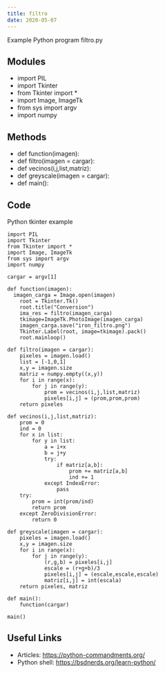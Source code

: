 ```yaml
---
title: filtro
date: 2020-05-07
---
```

Example Python program filtro.py

## Modules

* import PIL 
* import Tkinter
* from Tkinter import * 
* import Image, ImageTk
* from sys import argv
* import numpy

## Methods

* def function(imagen):
* def filtro(imagen = cargar):
* def vecinos(i,j,list,matriz):
* def greyscale(imagen = cargar):
* def main():

## Code

Python tkinter example

    import PIL 
    import Tkinter
    from Tkinter import * 
    import Image, ImageTk
    from sys import argv
    import numpy
    
    cargar = argv[1]
    
    def function(imagen):
      imagen_carga = Image.open(imagen)
    	root = Tkinter.Tk()
    	root.title("Conversion")
    	ima_res = filtro(imagen_carga)
    	tkimage=ImageTk.PhotoImage(imagen_carga)
    	imagen_carga.save("iron_filtro.png")
    	Tkinter.Label(root, image=tkimage).pack()
    	root.mainloop()
    
    def filtro(imagen = cargar):
    	pixeles = imagen.load()
    	list = [-1,0,1]
    	x,y = imagen.size
    	matriz = numpy.empty((x,y))
    	for i in range(x):
    		for j in range(y):
    			prom = vecinos(i,j,list,matriz)
    			pixeles[i,j] = (prom,prom,prom)
    	return pixeles
    
    def vecinos(i,j,list,matriz):
    	prom = 0 
    	ind = 0
    	for x in list:
    		for y in list:
    			a = i+x
    			b = j+y
    			try:
    				if matriz[a,b]:
    					prom += matriz[a,b]
    					ind += 1
    			except IndexError:
    				pass
    	try:
    		prom = int(prom/ind)
    		return prom
    	except ZeroDivisionError:
    		return 0
    		
    def greyscale(imagen = cargar):
    	pixeles = imagen.load()
    	x,y = imagen.size
    	for i in range(x):
    		for j in range(y):
    			(r,g,b) = pixeles[i,j]
    			escale = (r+g+b)/3
    			pixeles[i,j] = (escale,escale,escale)
    			matriz[i,j] = int(escala)
    	return pixeles, matriz
    	
    def main():
    	function(cargar)
    
    main()
    

## Useful Links

- Articles: https://python-commandments.org/
- Python shell: https://bsdnerds.org/learn-python/
